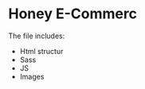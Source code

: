 # Honey E-Commerc

The file includes:

<ul>
<li>Html structur</li>
<li>Sass</li>
<li>JS</li>
<li>Images</li>
</ul>
